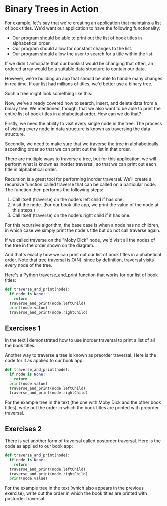 # Binary Trees in Action

For example, let's say that
we're creating an application
that maintains a list of book titles.
We'd want our application to have the following functionality:

- Our program should be able to print out the list of book titles in alphabetical order.
- Our program should allow for constant changes to the list.
- Our program should allow the user to search for a title within the list.

If we didn't anticipate that our booklist would be changing that often,
an ordered array would be a suitable data structure to contain our data.

However, we're building an app that should be able to handle many changes in realtime.
If our list had millions of titles, we'd better use a binary tree.

Such a tree might look something like this:

Now, we've already covered how to search, insert, and delete data from a binary tree.
We mentioned, though, that
we also want to be able to print the entire list of book titles in alphabetical order.
How can we do that?

Firstly, we need the ability to visit every single node in the tree.
The process of visiting every node in data structure is known as traversing the data structure.

Secondly, we need to make sure that we traverse the tree in alphabetically ascending order
so that we can print out the list in that order.

There are multiple ways to traverse a tree, but for this application,
we will perform what is known as inorder traversal,
so that we can print out each title in alphabetical order.

Recursion is a great tool for performing inorder traversal.
We'll create a recursive function called traverse
that can be called on a particular node.
The function then performs the following steps:

1. Call itself (traverse) on the node's left child if has one.
2. Visit the node. (For our book title app, we print the value of the node at this steps.)
3. Call itself (traverse) on the node's right child if it has one.

For this recursive algorithm,
the base case is when a node has no children,
in which case we simply print the node's title but do not call traverse again.

If we called traverse on the "Moby Dick" node,
we'd visit all the nodes of the tree in the order shown on the diagram.

And that's exactly how we can print out our list of book titles in alphabetical order.
Note that tree traversal is O(N), since by definition,
traversal visits every node of the tree.

Here's a Python traverse_and_print function that works for our list of book titles:

```python
def traverse_and_print(node):
  if node is None:
    return
  traverse_and_print(node.leftChild)
  print(node.value)
  traverse_and_print(node.rightChild)
```

## Exercises 1

In the text I demonstrated how to use inorder traversal
to print a list of all the book titles.

Another way to traverse a tree is known as preorder traversal.
Here is the code for it as applied to our book app:

```python
def traverse_and_print(node):
  if node is None:
    return
  print(node.value)
  traverse_and_print(node.leftChild)
  traverse_and_print(node.rightChild)
```

For the example tree in the text (the one with Moby Dick and the other book titles),
write out the order in which the book titles are printed with preorder traversal.

## Exercises 2

There is yet another form of traversal called postorder traversal.
Here is the code as applied to our book app:

```python
def traverse_and_print(node):
  if node is None:
    return
  traverse_and_print(node.leftChild)
  traverse_and_print(node.rightChild)
  print(node.value)
```

For the example tree in the text (which also appears in the previous exercise),
write out the order in which the book titles are printed with postorder traversal.

